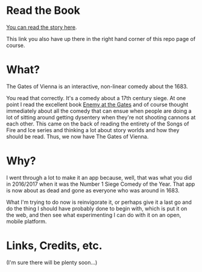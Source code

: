 # Read the Book

[You can read the story here](https://jkosem.github.io/thegatesofvienna-mobile-web/).

This link you also have up there in the right hand corner of this repo page of course.

# What?

The Gates of Vienna is an interactive, non-linear comedy about the 1683.

You read that correctly. It's a comedy about a 17th century siege. At one point I read the excellent book [Enemy at the Gates](https://www.goodreads.com/book/show/2768797-the-enemy-at-the-gate) and of course thought immediately about all the comedy that can ensue when people are doing a lot of sitting around getting dysentery when they're not shooting cannons at each other. This came on the back of reading the entirety of the Songs of Fire and Ice series and thinking a lot about story worlds and how they should be read. Thus, we now have The Gates of Vienna. 

# Why?

I went through a lot to make it an app because, well, that was what you did in 2016/2017 when it was the Number 1 Siege Comedy of the Year. That app is now about as dead and gone as everyone who was around in 1683.

What I'm trying to do now is reinvigorate it, or perhaps give it a last go and do the thing I should have probably done to begin with, which is put it on the web, and then see what experimenting I can do with it on an open, mobile platform.

# Links, Credits, etc.

(I'm sure there will be plenty soon...)
